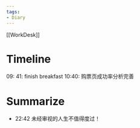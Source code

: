 ```yaml
---
tags:
- Diary
---
```

[[WorkDesk]]
# Timeline 
09: 41: finish breakfast
10:40: 购票页成功率分析完善
# Summarize



- 22:42 未经审视的人生不值得度过！